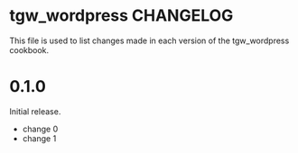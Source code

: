 # tgw_wordpress CHANGELOG

This file is used to list changes made in each version of the tgw_wordpress cookbook.

# 0.1.0

Initial release.

- change 0
- change 1

